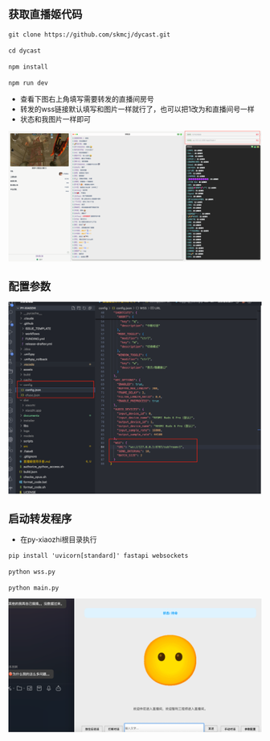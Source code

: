 ## 获取直播姬代码

```
git clone https://github.com/skmcj/dycast.git

cd dycast

npm install

npm run dev

```

- 查看下图右上角填写需要转发的直播间房号
- 转发的wss链接默认填写和图片一样就行了，也可以把1改为和直播间号一样
- 状态和我图片一样即可

![Image](./documents/docs/guide/images/直播姬.png)

## 配置参数

![Image](./documents/docs/guide/images/直播config.png)

## 启动转发程序

- 在py-xiaozhi根目录执行
  
```
pip install 'uvicorn[standard]' fastapi websockets

python wss.py

python main.py
```

![Image](./documents/docs/guide/images/直播效果.png)
